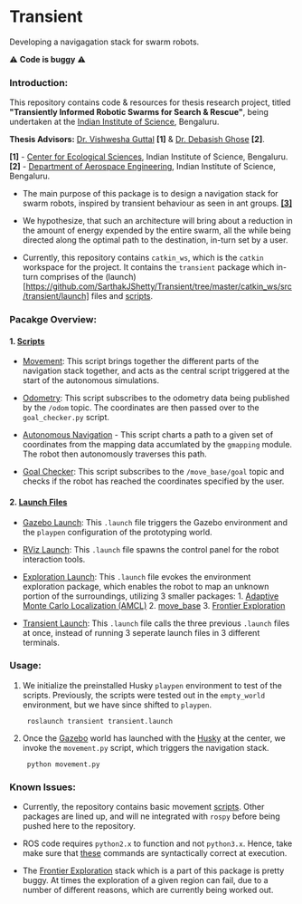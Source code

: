 # Transient

Developing a navigagation stack for swarm robots.

:warning: **Code is buggy** :warning:

### Introduction:

This repository contains code & resources for thesis research project, titled **"Transiently Informed Robotic Swarms for Search & Rescue"**, being undertaken at the <a title="IISc" href="https://iisc.ac.in" target="_blank">Indian Institute of Science</a>, Bengaluru.

**Thesis Advisors:** <a title="Professor Guttal" href="https://teelabiisc.wordpress.com/curriculum-vitae/" target="_blank">Dr. Vishwesha Guttal</a> **[1]** & <a title="Professor Ghose" href="http://aero.iisc.ac.in/people/debasish-ghose/" target="_blank">Dr. Debasish Ghose</a> **[2]**.

**[1]** - <a title="CES, IISc" href="http://ces.iisc.ernet.in" target="_blank">Center for Ecological Sciences</a>, Indian Institute of Science, Bengaluru.
<br>
**[2]** - <a title="Aerospace Engineering, IISc" href="http://www.aero.iisc.ernet.in" target="_blank">Department of Aerospace Engineering</a>, Indian Institute of Science, Bengaluru.

- The main purpose of this package is to design a navigation stack for swarm robots, inspired by transient behaviour as seen in ant groups. <a title="Gelblum et al" href="https://www.nature.com/articles/ncomms8729" target="_blank">**[3]**</a>

- We hypothesize, that such an architecture will bring about a reduction in the amount of energy expended by the entire swarm, all the while being directed along the optimal path to the destination, in-turn set by a user.

- Currently, this repository contains ```catkin_ws```, which is the ```catkin``` workspace for the project. It contains the ```transient``` package which in-turn comprises of the (launch) [https://github.com/SarthakJShetty/Transient/tree/master/catkin_ws/src/transient/launch] files and [scripts](https://github.com/SarthakJShetty/Transient/tree/master/catkin_ws/src/transient/scripts).

### Pacakge Overview:

#### 1. [Scripts](https://github.com/SarthakJShetty/Transient/tree/master/catkin_ws/src/transient/scripts)
	
- [Movement](https://github.com/SarthakJShetty/Transient/blob/master/catkin_ws/src/transient/scripts/movement.py): This script brings together the different parts of the navigation stack together, and acts as the central script triggered at the start of the autonomous simulations.

- [Odometry](https://github.com/SarthakJShetty/Transient/blob/master/catkin_ws/src/transient/scripts/odometry.py): This script subscribes to the odometry data being published by the ```/odom``` topic. The coordinates are then passed over to the ```goal_checker.py``` script.
	
- [Autonomous Navigation](https://github.com/SarthakJShetty/Transient/blob/master/catkin_ws/src/transient/scripts/autonomous_navigation.py) - This script charts a path to a given set of coordinates from the mapping data accumlated by the ```gmapping``` module. The robot then autonomously traverses this path.
	
- [Goal Checker](https://github.com/SarthakJShetty/Transient/blob/master/catkin_ws/src/transient/scripts/goal_checker.py): This script subscribes to the ```/move_base/goal``` topic and checks if the robot has reached the coordinates specified by the user.

#### 2. [Launch Files](https://github.com/SarthakJShetty/Transient/tree/master/catkin_ws/src/transient/launch)

- [Gazebo Launch](https://github.com/SarthakJShetty/Transient/blob/master/catkin_ws/src/transient/launch/transient_gazebo.launch): This ```.launch``` file triggers the Gazebo environment and the ```playpen``` configuration of the prototyping world.
	
- [RViz Launch](https://github.com/SarthakJShetty/Transient/blob/master/catkin_ws/src/transient/launch/transient_rviz.launch): This ```.launch``` file spawns the control panel for the robot interaction tools.
	
- [Exploration Launch](https://github.com/SarthakJShetty/Transient/blob/master/catkin_ws/src/transient/launch/transient_exploration.launch): This ```.launch``` file evokes the environment exploration package, which enables the robot to map an unknown portion of the surroundings, utilizing 3 smaller packages: 1. [Adaptive Monte Carlo Localization (AMCL)](http://wiki.ros.org/amcl) 2. [move_base](http://wiki.ros.org/move_base) 3. [Frontier Exploration](http://wiki.ros.org/frontier_exploration)

- [Transient Launch](https://github.com/SarthakJShetty/Transient/blob/master/catkin_ws/src/transient/launch/transient.launch): This ```.launch``` file calls the three previous ```.launch``` files at once, instead of running 3 seperate launch files in 3 different terminals.

### Usage:

1. We initialize the preinstalled Husky ```playpen``` environment to test of the scripts. Previously, the scripts were tested out in the ```empty_world``` environment, but we have since shifted to ```playpen```.
		
		roslaunch transient transient.launch

2. Once the <a title="Gazebo" href="http://gazebosim.org/" target="_blank">Gazebo</a> world has launched with the <a title="Husky!" href="https://www.clearpathrobotics.com/husky-unmanned-ground-vehicle-robot/" target="_blank">Husky</a> at the center, we invoke the ```movement.py``` script, which triggers the navigation stack.
		
		python movement.py

### Known Issues:

- Currently, the repository contains basic movement <a title="Movement Code!" href="https://github.com/SarthakJShetty/Transient/blob/master/movement.py">scripts</a>. Other packages are lined up, and will ne integrated with ```rospy``` before being pushed here to the repository.

- ROS code requires ```python2.x``` to function and not ```python3.x```. Hence, take make sure that <a title="Python 2.x" href="https://github.com/SarthakJShetty/Transient#usage">these</a> commands are syntactically correct at execution.

- The [Frontier Exploration](http://wiki.ros.org/husky_navigation/Tutorials/Husky%20Frontier%20Exploration%20Demo) stack which is a part of this package is pretty buggy. At times the exploration of a given region can fail, due to a number of different reasons, which are currently being worked out.